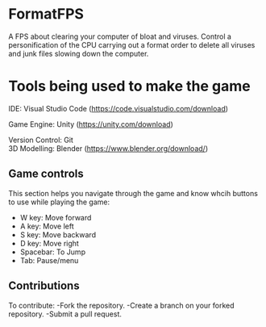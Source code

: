 # FormatFPS
A FPS about clearing your computer of bloat and viruses. Control a personification of the CPU carrying out a format order to delete all viruses and junk files slowing down the computer.

# Tools being used to make the game
IDE: Visual Studio Code  (https://code.visualstudio.com/download)

Game Engine: Unity  (https://unity.com/download)

Version Control: Git  
3D Modelling: Blender (https://www.blender.org/download/)

## Game controls
This section helps you navigate through the game and know whcih buttons to use while playing the game:
- W key: Move forward
- A key: Move left
- S key: Move backward
- D key: Move right
- Spacebar: To Jump
- Tab: Pause/menu

## Contributions
To contribute:
    -Fork the repository.
    -Create a branch on your forked repository.
    -Submit a pull request.
